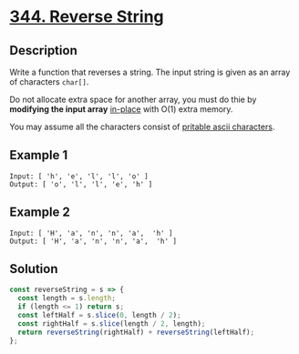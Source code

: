 # [344. Reverse String](https://leetcode.com/problems/reverse-string/)

## Description

Write a function that reverses a string. The input string is given as an array of characters `char[]`.

Do not allocate extra space for another array, you must do thie by **modifying the input array** [in-place](https://en.wikipedia.org/wiki/In-place_algorithm) with O(1) extra memory.

You may assume all the characters consist of [pritable ascii characters](https://en.wikipedia.org/wiki/ASCII#Printable_characters).

## Example 1

```example
Input: [ 'h', 'e', 'l', 'l', 'o' ]
Output: [ 'o', 'l', 'l', 'e', 'h' ]
```

## Example 2

```example
Input: [ 'H', 'a', 'n', 'n', 'a',  'h' ]
Output: [ 'H', 'a', 'n', 'n', 'a',  'h' ]
```

## Solution

```javascript
const reverseString = s => {
  const length = s.length;
  if (length <= 1) return s;
  const leftHalf = s.slice(0, length / 2);
  const rightHalf = s.slice(length / 2, length);
  return reverseString(rightHalf) + reverseString(leftHalf);
};
```
